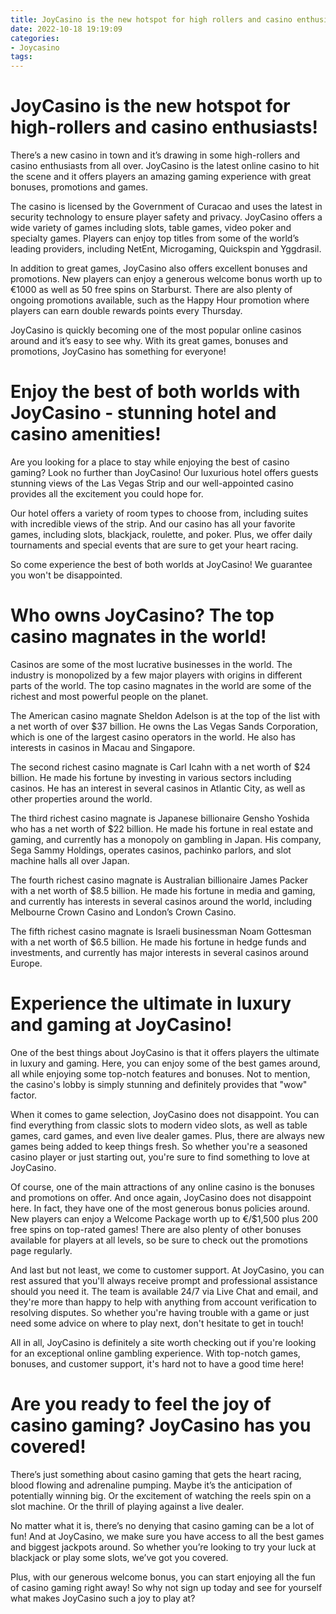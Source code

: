 ```yaml
---
title: JoyCasino is the new hotspot for high rollers and casino enthusiasts!
date: 2022-10-18 19:19:09
categories:
- Joycasino
tags:
---
```



#  JoyCasino is the new hotspot for high-rollers and casino enthusiasts!

There’s a new casino in town and it’s drawing in some high-rollers and casino enthusiasts from all over. JoyCasino is the latest online casino to hit the scene and it offers players an amazing gaming experience with great bonuses, promotions and games.

The casino is licensed by the Government of Curacao and uses the latest in security technology to ensure player safety and privacy. JoyCasino offers a wide variety of games including slots, table games, video poker and specialty games. Players can enjoy top titles from some of the world’s leading providers, including NetEnt, Microgaming, Quickspin and Yggdrasil.

In addition to great games, JoyCasino also offers excellent bonuses and promotions. New players can enjoy a generous welcome bonus worth up to €1000 as well as 50 free spins on Starburst. There are also plenty of ongoing promotions available, such as the Happy Hour promotion where players can earn double rewards points every Thursday.

JoyCasino is quickly becoming one of the most popular online casinos around and it’s easy to see why. With its great games, bonuses and promotions, JoyCasino has something for everyone!

#  Enjoy the best of both worlds with JoyCasino - stunning hotel and casino amenities!

Are you looking for a place to stay while enjoying the best of casino gaming? Look no further than JoyCasino! Our luxurious hotel offers guests stunning views of the Las Vegas Strip and our well-appointed casino provides all the excitement you could hope for.

Our hotel offers a variety of room types to choose from, including suites with incredible views of the strip. And our casino has all your favorite games, including slots, blackjack, roulette, and poker. Plus, we offer daily tournaments and special events that are sure to get your heart racing.

So come experience the best of both worlds at JoyCasino! We guarantee you won't be disappointed.

#  Who owns JoyCasino? The top casino magnates in the world!

Casinos are some of the most lucrative businesses in the world. The industry is monopolized by a few major players with origins in different parts of the world. The top casino magnates in the world are some of the richest and most powerful people on the planet.

The American casino magnate Sheldon Adelson is at the top of the list with a net worth of over $37 billion. He owns the Las Vegas Sands Corporation, which is one of the largest casino operators in the world. He also has interests in casinos in Macau and Singapore.

The second richest casino magnate is Carl Icahn with a net worth of $24 billion. He made his fortune by investing in various sectors including casinos. He has an interest in several casinos in Atlantic City, as well as other properties around the world.

The third richest casino magnate is Japanese billionaire Gensho Yoshida who has a net worth of $22 billion. He made his fortune in real estate and gaming, and currently has a monopoly on gambling in Japan. His company, Sega Sammy Holdings, operates casinos, pachinko parlors, and slot machine halls all over Japan.

The fourth richest casino magnate is Australian billionaire James Packer with a net worth of $8.5 billion. He made his fortune in media and gaming, and currently has interests in several casinos around the world, including Melbourne Crown Casino and London’s Crown Casino.

The fifth richest casino magnate is Israeli businessman Noam Gottesman with a net worth of $6.5 billion. He made his fortune in hedge funds and investments, and currently has major interests in several casinos around Europe.

#  Experience the ultimate in luxury and gaming at JoyCasino!

One of the best things about JoyCasino is that it offers players the ultimate in luxury and gaming. Here, you can enjoy some of the best games around, all while enjoying some top-notch features and bonuses. Not to mention, the casino's lobby is simply stunning and definitely provides that "wow" factor.

When it comes to game selection, JoyCasino does not disappoint. You can find everything from classic slots to modern video slots, as well as table games, card games, and even live dealer games. Plus, there are always new games being added to keep things fresh. So whether you're a seasoned casino player or just starting out, you're sure to find something to love at JoyCasino.

Of course, one of the main attractions of any online casino is the bonuses and promotions on offer. And once again, JoyCasino does not disappoint here. In fact, they have one of the most generous bonus policies around. New players can enjoy a Welcome Package worth up to €/$1,500 plus 200 free spins on top-rated games! There are also plenty of other bonuses available for players at all levels, so be sure to check out the promotions page regularly.

And last but not least, we come to customer support. At JoyCasino, you can rest assured that you'll always receive prompt and professional assistance should you need it. The team is available 24/7 via Live Chat and email, and they're more than happy to help with anything from account verification to resolving disputes. So whether you're having trouble with a game or just need some advice on where to play next, don't hesitate to get in touch!

All in all, JoyCasino is definitely a site worth checking out if you're looking for an exceptional online gambling experience. With top-notch games, bonuses, and customer support, it's hard not to have a good time here!

#  Are you ready to feel the joy of casino gaming? JoyCasino has you covered!

There’s just something about casino gaming that gets the heart racing, blood flowing and adrenaline pumping. Maybe it’s the anticipation of potentially winning big. Or the excitement of watching the reels spin on a slot machine. Or the thrill of playing against a live dealer.

No matter what it is, there’s no denying that casino gaming can be a lot of fun! And at JoyCasino, we make sure you have access to all the best games and biggest jackpots around. So whether you’re looking to try your luck at blackjack or play some slots, we’ve got you covered.

Plus, with our generous welcome bonus, you can start enjoying all the fun of casino gaming right away! So why not sign up today and see for yourself what makes JoyCasino such a joy to play at?